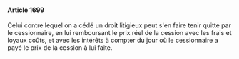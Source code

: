 #### Article 1699

Celui contre lequel on a cédé un droit litigieux peut s'en faire tenir quitte par le cessionnaire, en lui remboursant le prix réel de la cession avec les frais et loyaux coûts, et avec les intérêts à compter du jour où le cessionnaire a payé le prix de la cession à lui faite.

